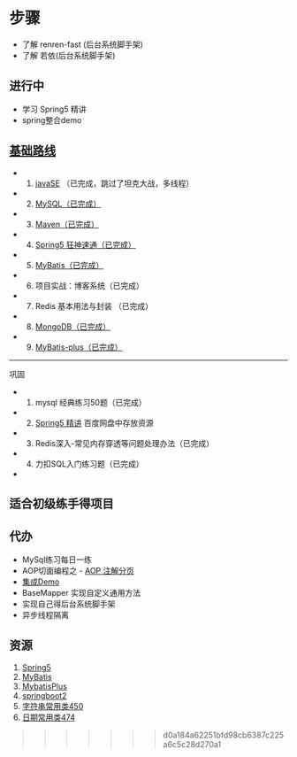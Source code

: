 # 步骤

- 了解 renren-fast  (后台系统脚手架)
- 了解 若依(后台系统脚手架)

## 进行中

- 学习 Spring5 精讲
- spring整合demo

## [基础路线](https://gitee.com/liyupi/code-roadmap/blob/main/docs/roadmap/Java%E5%AD%A6%E4%B9%A0%E8%B7%AF%E7%BA%BF.md)

- 1. [javaSE](https://www.bilibili.com/video/BV1fh411y7R8?spm_id_from=333.999.0.0) （已完成，跳过了坦克大战，多线程）
- 2. [MySQL（已完成）](https://www.bilibili.com/video/BV1Vy4y1z7EX?spm_id_from=333.999.0.0)
- 3. [Maven（已完成）](https://www.bilibili.com/video/BV1Ah411S7ZE?p=14)
- 4. [Spring5 狂神速通（已完成）](https://www.bilibili.com/video/BV1WE411d7Dv?spm_id_from=333.999.0.0 )
- 5. [MyBatis（已完成）](https://www.bilibili.com/video/av894307478/?spm_id_from=333.788.video.desc.click)
- 6. 项目实战：博客系统（已完成）
- 7. Redis 基本用法与封装 （已完成）
- 8. [MongoDB（已完成）](https://www.bilibili.com/video/BV18s411E78K?p=11&spm_id_from=pageDriver)
- 9. [MyBatis-plus（已完成）](https://www.bilibili.com/video/BV12R4y157Be/?p=4&spm_id_from=pageDriver)
---
巩固

- 1. mysql 经典练习50题（已完成）
- 2. [Spring5 精讲](https://pan.baidu.com/s/1Z8csgq4phdUtqkwq81fqMg )  百度网盘中存放资源
- 3. Redis深入-常见内存穿透等问题处理办法（已完成）
- 4. 力扣SQL入门练习题（已完成）
- 
## 适合初级练手得项目



## 代办

- MySql练习每日一练
- AOP切面编程之 - [AOP 注解分页](https://juejin.cn/post/7079661639078936589#heading-6)
- [集成Demo](https://github.com/xkcoding/spring-boot-demo)
- BaseMapper 实现自定义通用方法
- 实现自己得后台系统脚手架
- 异步线程隔离


## 资源


1. [Spring5](https://www.bilibili.com/video/BV1Vf4y127N5)
2. [MyBatis](https://www.bilibili.com/video/BV1mW411M737)
3. [MybatisPlus](https://www.bilibili.com/video/BV1mW411M737)
4. [springboot2](https://www.bilibili.com/video/BV19K4y1L7MT)
5. [字符串常用类450](https://www.bilibili.com/video/BV1Kb411W75N)
6. [日期常用类474](https://www.bilibili.com/video/BV1Kb411W75N)
>>>>>>> d0a184a62251bfd98cb6387c225a6c5c28d270a1
